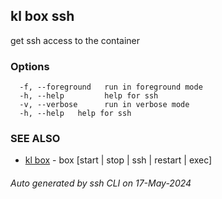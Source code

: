## kl box ssh

get ssh access to the container



### Options

```
  -f, --foreground   run in foreground mode
  -h, --help         help for ssh
  -v, --verbose      run in verbose mode
  -h, --help   help for ssh
```

### SEE ALSO

* [kl box](kl_box.md)  - box [start | stop | ssh | restart | exec]

###### Auto generated by ssh CLI on 17-May-2024

